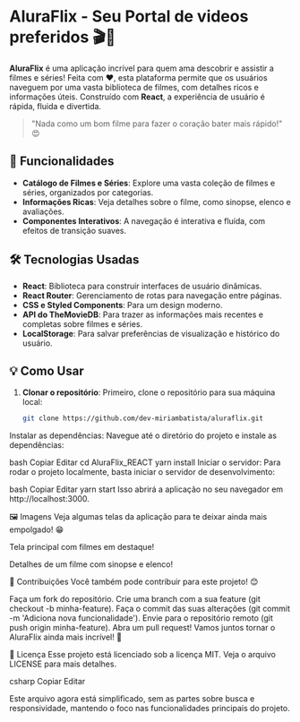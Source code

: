 
# AluraFlix - Seu Portal de videos preferidos 🎬🍿

**AluraFlix** é uma aplicação incrível para quem ama descobrir e assistir a filmes e séries! Feita com ❤️, esta plataforma permite que os usuários naveguem por uma vasta biblioteca de filmes, com detalhes ricos e informações úteis. Construído com **React**, a experiência de usuário é rápida, fluida e divertida.

> "Nada como um bom filme para fazer o coração bater mais rápido!" 😍

## 🚀 Funcionalidades

- **Catálogo de Filmes e Séries**: Explore uma vasta coleção de filmes e séries, organizados por categorias.
- **Informações Ricas**: Veja detalhes sobre o filme, como sinopse, elenco e avaliações.
- **Componentes Interativos**: A navegação é interativa e fluída, com efeitos de transição suaves.

## 🛠️ Tecnologias Usadas

- **React**: Biblioteca para construir interfaces de usuário dinâmicas.
- **React Router**: Gerenciamento de rotas para navegação entre páginas.
- **CSS e Styled Components**: Para um design moderno.
- **API do TheMovieDB**: Para trazer as informações mais recentes e completas sobre filmes e séries.
- **LocalStorage**: Para salvar preferências de visualização e histórico do usuário.

## 💡 Como Usar

1. **Clonar o repositório**:
   Primeiro, clone o repositório para sua máquina local:

   ```bash
   git clone https://github.com/dev-miriambatista/aluraflix.git
Instalar as dependências: Navegue até o diretório do projeto e instale as dependências:

bash
Copiar
Editar
cd AluraFlix_REACT
yarn install
Iniciar o servidor: Para rodar o projeto localmente, basta iniciar o servidor de desenvolvimento:

bash
Copiar
Editar
yarn start
Isso abrirá a aplicação no seu navegador em http://localhost:3000.

🖼️ Imagens
Veja algumas telas da aplicação para te deixar ainda mais empolgado! 😁

Tela principal com filmes em destaque!

Detalhes de um filme com sinopse e elenco!

💖 Contribuições
Você também pode contribuir para este projeto! 😊

Faça um fork do repositório.
Crie uma branch com a sua feature (git checkout -b minha-feature).
Faça o commit das suas alterações (git commit -m 'Adiciona nova funcionalidade').
Envie para o repositório remoto (git push origin minha-feature).
Abra um pull request!
Vamos juntos tornar o AluraFlix ainda mais incrível! 🌟

📜 Licença
Esse projeto está licenciado sob a licença MIT. Veja o arquivo LICENSE para mais detalhes.

csharp
Copiar
Editar

Este arquivo agora está simplificado, sem as partes sobre busca e responsividade, mantendo o foco nas funcionalidades principais do projeto.






